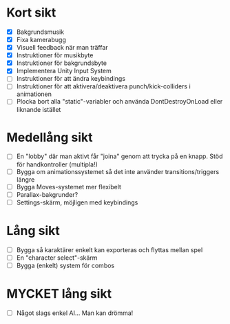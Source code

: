 # Kort sikt
- [x] Bakgrundsmusik
- [x] Fixa kamerabugg
- [x] Visuell feedback när man träffar
- [x] Instruktioner för musikbyte
- [x] Instruktioner för bakgrundsbyte
- [x] Implementera Unity Input System
- [ ] Instruktioner för att ändra keybindings
- [ ] Instruktioner för att aktivera/deaktivera punch/kick-colliders i animationen
- [ ] Plocka bort alla "static"-variabler och använda DontDestroyOnLoad eller liknande istället
# Medellång sikt
- [ ] En "lobby" där man aktivt får "joina" genom att trycka på en knapp. Stöd för handkontroller (multipla!)
- [ ] Bygga om animationssystemet så det inte använder transitions/triggers längre
- [ ] Bygga Moves-systemet mer flexibelt
- [ ] Parallax-bakgrunder?
- [ ] Settings-skärm, möjligen med keybindings
# Lång sikt
- [ ] Bygga så karaktärer enkelt kan exporteras och flyttas mellan spel
- [ ] En "character select"-skärm
- [ ] Bygga (enkelt) system för combos
# MYCKET lång sikt
- [ ] Något slags enkel AI... Man kan drömma!